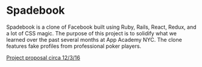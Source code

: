 # Spadebook

Spadebook is a clone of Facebook built using Ruby, Rails, React, Redux, and a lot of CSS magic.
The purpose of this project is to solidify what we learned over the past several months at
App Academy NYC. The clone features fake profiles from professional poker players.


[Project proposal circa 12/3/16](docs/README.md)
